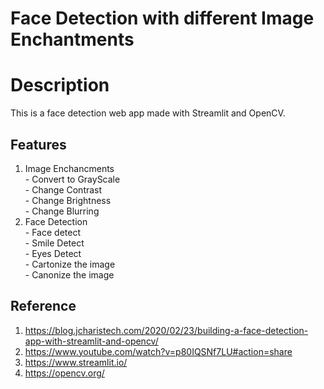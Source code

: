 # Face Detection with different Image Enchantments

# Description

This is a face detection web app made with Streamlit and OpenCV. 

## Features
1. Image Enchancments
   <br> - Convert to GrayScale
   <br> - Change Contrast
   <br> - Change Brightness
   <br> - Change Blurring
2. Face Detection
    <br> - Face detect
    <br> - Smile Detect
    <br> - Eyes Detect
    <br> - Cartonize the image
    <br> - Canonize the image

## Reference
1. https://blog.jcharistech.com/2020/02/23/building-a-face-detection-app-with-streamlit-and-opencv/
2. https://www.youtube.com/watch?v=p80IQSNf7LU#action=share
3. https://www.streamlit.io/
4. https://opencv.org/

